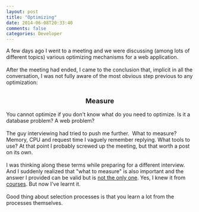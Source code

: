 ```yaml
---
layout: post
title: "Optimizing"
date: 2014-06-08T20:33:40
comments: false
categories: Developer
---
```


A few days ago I went to a meeting and we were discussing (among lots of different topics) various optimizing mechanisms for a web application.
<br /><br />
After the meeting had ended, I came to the conclusion that, implicit in all the conversation, I was not fully aware of the most obvious step previous to any optimization:
<br /><br />

<div style="text-align: center;"><b><span style="font-size: large;">Measure </span></b></div><br />You cannot optimize if you don't know what do you need to optimize. Is it a database problem? A web problem?
<br /><br />
The guy interviewing had tried to push me further. &nbsp;What to measure? Memory, CPU and request time I vaguely remember replying. What tools to use? At that point I probably screwed up the meeting, but that worth a post on its own.
<br /><br />
I was thinking along these terms while preparing for a different interview. And I suddenly realized that "what to measure" is also important and the answer I provided can be valid but is&nbsp;<a href="https://www.gov.uk/service-manual/measurement">not the only one</a>. Yes, I knew it from <a href="https://analyticsacademy.withgoogle.com/course01/unit?unit=2&amp;lesson=4">courses</a>. But now I've learnt it.
<br /><br />
Good thing about selection processes is that you learn a lot from the processes themselves.

